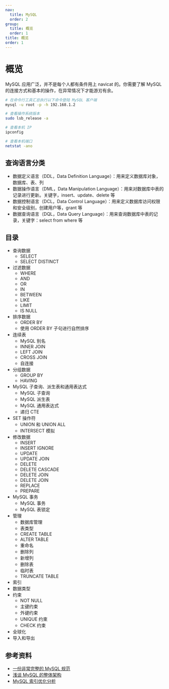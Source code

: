 ```yaml
---
nav:
  title: MySQL
  order: 2
group:
  title: 概览
  order: 1
title: 概览
order: 1
---
```


# 概览

MySQL 应用广泛，并不是每个人都有条件用上 navicat 的。你需要了解 MySQL 的连接方式和基本的操作，在异常情况下才能游刃有余。

```bash
# 在命令行工具汇总执行以下命令登陆 MySQL 客户端
mysql -u root -p -h 192.168.1.2
```

```bash
# 查看操作系统版本
sudo lsb_release -a
```

```bash
# 查看本机 IP
ipconfig

# 查看本机端口
netstat -ano
```

## 查询语言分类

- 数据定义语言（DDL，Data Definition Language）：用来定义数据库对象，数据库、表、列
- 数据操作语言（DML，Data Manipulation Language）：用来对数据库中表的记录进行更新。关键字，insert、update、delete 等
- 数据控制语言（DCL，Data Control Language）：用来定义数据库访问权限和安全级别，创建用户等，grant 等
- 数据查询语言（DQL，Data Query Language）：用来查询数据库中表的记录，关键字：select from where 等

## 目录

- 查询数据
  - SELECT
  - SELECT DISTINCT
- 过滤数据
  - WHERE
  - AND
  - OR
  - IN
  - BETWEEN
  - LIKE
  - LIMIT
  - IS NULL
- 排序数据
  - ORDER BY
  - 使用 ORDER BY 子句进行自然排序
- 连续表
  - MySQL 别名
  - INNER JOIN
  - LEFT JOIN
  - CROSS JOIN
  - 自连接
- 分组数据
  - GROUP BY
  - HAVING
- MySQL 子查询、派生表和通用表达式
  - MySQL 子查询
  - MySQL 派生表
  - MySQL 通用表达式
  - 递归 CTE
- SET 操作符
  - UNION 和 UNION ALL
  - INTERSECT 模拟
- 修改数据
  - INSERT
  - INSERT IGNORE
  - UPDATE
  - UPDATE JOIN
  - DELETE
  - DELETE CASCADE
  - DELETE JOIN
  - DELETE JOIN
  - REPLACE
  - PREPARE
- MySQL 事务
  - MySQL 事务
  - MySQL 表锁定
- 管理
  - 数据库管理
  - 表类型
  - CREATE TABLE
  - ALTER TABLE
  - 重命名
  - 删除列
  - 新增列
  - 删除表
  - 临时表
  - TRUNCATE TABLE
- 索引
- 数据类型
- 约束
  - NOT NULL
  - 主键约束
  - 外键约束
  - UNIQUE 约束
  - CHECK 约束
- 全球化
- 导入和导出

## 参考资料

- [一份非常完整的 MySQL 规范](https://mp.weixin.qq.com/s/OGprXpPfWFlpAdxah4YHsA)
- [浅谈 MySQL 的整体架构](https://juejin.im/post/5ce244f8f265da1bab297ffa)
- [MySQL 索引优化分析](https://www.cnblogs.com/itdragon/p/8146439.html)
